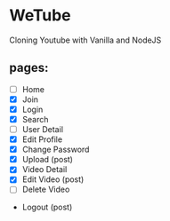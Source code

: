 # WeTube

Cloning Youtube with Vanilla and NodeJS


## pages:

- [ ] Home
- [x] Join
- [x] Login
- [x] Search
- [ ] User Detail
- [x] Edit Profile
- [x] Change Password
- [x] Upload (post)
- [x] Video Detail
- [x] Edit Video (post)
- [ ] Delete Video

- Logout (post)
